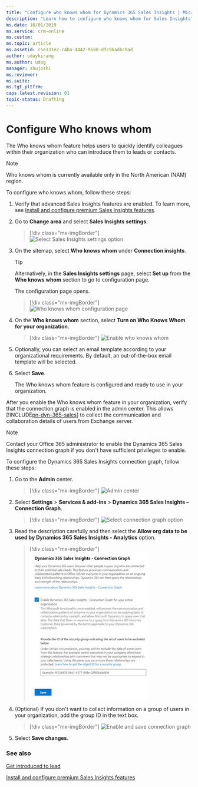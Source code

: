 ```yaml
---
title: "Configure who knows whom for Dynamics 365 Sales Insights | MicrosoftDocs"
description: "Learn how to configure who knows whom for Sales Insights"
ms.date: 10/01/2019
ms.service: crm-online
ms.custom: 
ms.topic: article
ms.assetid: c5e131e2-c4ba-4442-9580-dfc9badbc9ad
author: udaykirang
ms.author: udag
manager: shujoshi
ms.reviewer: 
ms.suite: 
ms.tgt_pltfrm: 
caps.latest.revision: 01
topic-status: Drafting
---
```


# Configure Who knows whom

The Who knows whom feature helps users to quickly identify colleagues within their organization who can introduce them to leads or contacts.

>[!NOTE]
> Who knows whom is currently available only in the North American (NAM) region.

To configure who knows whom, follow these steps:

1. Verify that advanced Sales Insights features are enabled. To learn more, see [Install and configure premium Sales Insights features](intro-admin-guide-sales-insights.md#install-and-configure-premium-sales-insights-features). 

2.	Go to **Change area** and select **Sales Insights settings**.

    > [!div class="mx-imgBorder"]
    > ![Select Sales Insights settings option](media/si-admin-change-area-sales-insights-settings.png "Select Sales Insights settings option")

3.  On the sitemap, select **Who knows whom** under **Connection insights**.

    > [!TIP]
    > Alternatively, in the **Sales Insights settings** page, select **Set up** from the **Who knows whom** section to go to configuration page.

    The configuration page opens.

    > [!div class="mx-imgBorder"]
    > ![Who knows whom configuration page](media/si-admin-who-know-whom-configuration-page.png "Who knows whom configuration page")

4. On the **Who knows whom** section, select **Turn on Who Knows Whom for your organization**.

    > [!div class="mx-imgBorder"]
    > ![Enable who knows whom](media/si-admin-who-knows-whom-enable.png "Enable who knows whom")
        
5. Optionally, you can select an email template according to your organizational requirements. By default, an out-of-the-box email template will be selected.

6. Select **Save**.

   The Who knows whom feature is configured and ready to use in your organization.

After you enable the Who knows whom feature in your organization, verify that the connection graph is enabled in the admin center. This allows [!INCLUDE[pn-dyn-365-sales](../includes/pn-dyn-365-sales.md)] to collect the communication and collaboration details of users from Exchange server.

> [!NOTE]
> Contact your Office 365 administrator to enable the Dynamics 365 Sales Insights connection graph if you don't have sufficient privileges to enable. 
 
To configure the Dynamics 365 Sales Insights connection graph, follow these steps:

1. Go to the **Admin** center.

    > [!div class="mx-imgBorder"]
    > ![Admin center](media/sales-insights-addon-admincenter.png "Admin center")

2. Select **Settings** > **Services & add-ins** > **Dynamics 365 Sales Insights – Connection Graph**.

    > [!div class="mx-imgBorder"]
    > ![Select connection graph option](media/sales-insights-addon-admincenter-connection-graph-option.png "Select connection graph option")

3.  Read the description carefully and then select the **Allow org data to be used by ‎Dynamics 365 Sales Insights - Analytics**‎ option.

    > [!div class="mx-imgBorder"]
    > ![Enable and save connection graph](media/sales-insights-addon-admincenter-connection-graph-enable.png "Enable and save connection graph")

4. (Optional) If you don't want to collect information on a group of users in your organization, add the group ID in the text box. 

    > [!div class="mx-imgBorder"]
    > ![Enable and save connection graph](media/sales-insights-addon-admincenter-connection-graph-exclude-group.png "Enable and save connection graph")

5. Select **Save changes**.


### See also

[Get introduced to lead](../sales/who-knows-whom.md)

[Install and configure premium Sales Insights features](intro-admin-guide-sales-insights.md#install-and-configure-premium-sales-insights-features)